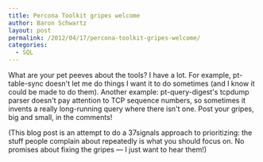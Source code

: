 ```yaml
---
title: Percona Toolkit gripes welcome
author: Baron Schwartz
layout: post
permalink: /2012/04/17/percona-toolkit-gripes-welcome/
categories:
  - SQL
---
```

What are your pet peeves about the tools? I have a lot. For example, pt-table-sync doesn't let me do things I want it to do sometimes (and I know it could be made to do them). Another example: pt-query-digest's tcpdump parser doesn't pay attention to TCP sequence numbers, so sometimes it invents a really long-running query where there isn't one. Post your gripes, big and small, in the comments!

(This blog post is an attempt to do a 37signals approach to prioritizing: the stuff people complain about repeatedly is what you should focus on. No promises about fixing the gripes &#8212; I just want to hear them!)
